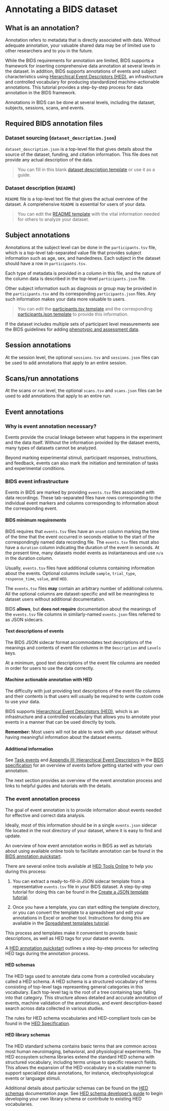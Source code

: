 # Annotating a BIDS dataset

## What is an annotation?

Annotation refers to metadata that is directly associated with data.
Without adequate annotation, your valuable shared data may be of limited
use to other researchers and to you in the future.

While the BIDS requirements for annotation are limited,
BIDS supports a framework for inserting comprehensive
data annotation at several levels in the dataset.
In addition, BIDS supports annotations of events and subject characteristics using
[Hierarchical Event Descriptors (HED)](https://hed-examples.readthedocs.io/en/latest/index.html),
an infrastructure and controlled vocabulary for
producing standardized machine-actionable annotations.
This tutorial provides a step-by-step process for data annotation in the BIDS framework.

Annotations in BIDS can be done at several levels, including the dataset, subjects, sessions, scans, and events.

## Required BIDS annotation files

### Dataset sourcing (`dataset_description.json`)

`dataset_description.json` is a top-level file that gives details about the source of the dataset,
funding, and citation information.
This file does not provide any actual description of the data.

> You can fill in this blank [dataset description template](https://raw.githubusercontent.com/bids-standard/bids-starter-kit/main/templates/dataset_description.json) or use it as a guide.

### Dataset description (`README`)
`README` file is a top-level text file that gives the actual overview of the dataset.
A comprehensive `README` is essential for users of your data.

> You can edit the [README template](https://raw.githubusercontent.com/bids-standard/bids-starter-kit/main/templates/README.MD) with the vital information needed for others to analyze your dataset.

## Subject annotations
Annotations at the subject level can be done in the `participants.tsv` file,
which is a top-level tab-separated value file that provides
subject information such as age, sex, and handedness.
Each subject in the dataset should have a row in `participants.tsv`.

Each type of metadata is provided in a column in this file,
and the nature of the column data is described in the top-level
`participants.json` file.

Other subject information such as diagnosis or group may be provided
in the `participants.tsv` and its corresponding `participants.json` files.
Any such information makes your data more valuable to users.

> You can edit the [participants.tsv template](https://raw.githubusercontent.com/bids-standard/bids-starter-kit/main/templates/participants.tsv) and the corresponding
[participants.json template](https://raw.githubusercontent.com/bids-standard/bids-starter-kit/main/templates/participants.json)
to provide this information.

If the dataset includes multiple sets of participant level measurements see the BIDS guidelines
for adding [phenotypic and assessment data](https://bids-specification.readthedocs.io/en/stable/03-modality-agnostic-files.html#phenotypic-and-assessment-data).

## Session annotations

At the session level, the optional `sessions.tsv` and `sessions.json` files can be used to add
annotations that apply to an entire session.

## Scans/run annotations

At the scans or run level, the optional `scans.tsv` and `scans.json` files can be used to add
annotations that apply to an entire run.

## Event annotations

### Why is event annotation necessary?
Events provide the crucial linkage between what happens in the experiment
and the data itself.
Without the information provided by the dataset events,
many types of datasets cannot be analyzed.

Beyond marking experimental stimuli, participant responses, instructions,
and feedback, events can also mark the initiation and termination of tasks and experimental conditions.

### BIDS event infrastructure

Events in BIDS are marked by providing `events.tsv` files associated with data recordings.
These tab-separated files have rows corresponding to the individual event markers and
columns corresponding to information about the corresponding event.

#### BIDS minimum requirements
BIDS requires that `events.tsv` files have an `onset` column marking the
time of the time that the event occurred in seconds relative to the start
of the correspondingly named data recording file.
The `events.tsv` files must also have a `duration` column indicating
the duration of the event in seconds.
At the present time, many datasets model events as instantaneous
and use `n/a` in the duration column.

Usually, `events.tsv` files have additional columns containing
information about the events. Optional columns include `sample`,
`trial_type`, `response_time`, `value`, and `HED`.

The `events.tsv` files **may** contain an arbitrary number of additional columns.
All the optional columns are dataset-specific
and will be meaningless to dataset users
without additional documentation.

BIDS **allows**, but **does not require** documentation about the meanings
of the `events.tsv` file columns in similarly-named
`events.json` files referred to as JSON sidecars.

#### Text descriptions of events
The BIDS JSON sidecar format accommodates text descriptions of the meanings
and contents of event file columns in the
`Description` and `Levels` keys.

At a minimum, good text descriptions of the event file columns are needed in order
for users to use the data correctly.

#### Machine actionable annotation with HED

The difficulty with just providing text descriptions of the
event file columns and their contents is that users will usually
be required to write custom code to use your data.

BIDS supports [Hierarchical Event Descriptors (HED)](https://www.hed-resources.org),
which is an infrastructure and a controlled vocabulary that allows you to
annotate your events in a manner that can be used directly by tools.

**Remember:** Most users will not be able to work with your dataset
without having meaningful information about the dataset events.

#### Additional information
See [Task events](https://bids-specification.readthedocs.io/en/stable/04-modality-specific-files/05-task-events.html) and
[Appendix III: Hierarchical Event Descriptors](https://bids-specification.readthedocs.io/en/stable/99-appendices/03-hed.html)
in the [BIDS specification](https://bids-specification.readthedocs.io/en/stable/)
for an overview of events before getting started with your own annotation.

The next section provides an overview of the event annotation process
and links to helpful guides and tutorials with the details.

### The event annotation process

The goal of event annotation is to provide information about
events needed for effective and correct data analysis.

Ideally, most of this information should be in a single `events.json` sidecar file
located in the root directory of your dataset,
where it is easy to find and update.

An overview of how event annotation works in BIDS as well as tutorials
about using available online tools to facilitate annotation can be found in the
[BIDS annotation quickstart](https://www.hed-resources.org/en/latest/BidsAnnotationQuickstart.html).

There are several online tools available at
[HED Tools Online](https://hedtools.org)
to help you during this process:

1. You can extract a ready-to-fill-in JSON sidecar template
from a representative `events.tsv` file in your BIDS dataset.
A step-by-step tutorial for doing this can be found in the
[Create a JSON template tutorial](https://www.hed-resources.org/en/latest/BidsAnnotationQuickstart.html#create-a-json-template).

2. Once you have a template, you can start editing the template directory,
or you can convert the template to a spreadsheet and edit your
annotations in Excel or another tool.
Instructions for doing this are available in the
[Spreadsheet templates tutorial](https://www.hed-resources.org/en/latest/BidsAnnotationQuickstart.html#spreadsheet-templates).

This process and templates make it convenient to provide basic
descriptions, as well as HED tags for your dataset events.

A [HED annotation quickstart](https://www.hed-resources.org/en/latest/HedAnnotationQuickstart.html)
outlines a step-by-step process for selecting HED tags during the annotation process.

#### HED schemas

The HED tags used to annotate data come from a controlled vocabulary called a HED schema. A HED schema is a structured vocabulary of terms consisting of top-level tags representing general categories in this vocabulary. Each top-level tag is the root of a tree containing tags falling into that category. This structure allows detailed and accurate annotation of events, machine validation of the annotations, and event description-based search across data collected in various studies.

The rules for HED schema vocabularies and HED-compliant tools can be found in the [HED Specification](https://hed-specification.readthedocs.io/en/latest/).

#### HED library schemas

The HED standard schema contains basic terms that are common across most human neuroimaging, behavioral, and physiological experiments. The HED ecosystem schema libraries extend the standard HED schema with structured vocabulary, including terms unique to specific research fields. This allows the expansion of the HED vocabulary in a scalable manner to support specialized data annotations, for instance, electrophysiological events or language stimuli.

Additional details about particular schemas can be found on the [HED schemas](https://hed-schemas.readthedocs.io/en/latest/index.html) documentation page.
See [HED schema developer’s guide](https://www.hed-resources.org/en/latest/HedSchemaDevelopersGuide.html) to begin developing your own library schema or contribute to existing HED vocabularies.
